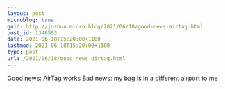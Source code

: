 ```yaml
---
layout: post
microblog: true
guid: http://joshua.micro.blog/2021/06/18/good-news-airtag.html
post_id: 1346503
date: 2021-06-18T15:20:00+1100
lastmod: 2021-06-18T15:20:00+1100
type: post
url: /2021/06/18/good-news-airtag.html
---
```

Good news: AirTag works
Bad news: my bag is in a different airport to me
